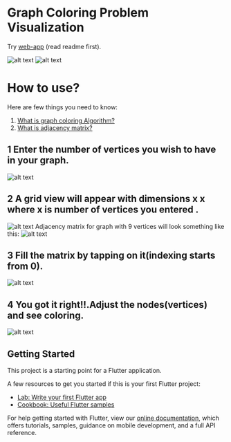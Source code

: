 # Graph Coloring Problem Visualization
Try  [web-app](https://utkarshshendge.github.io/#/) (read readme first).


![alt text](https://user-images.githubusercontent.com/57677520/107778845-934a1980-6d6a-11eb-9643-77ad52520bf7.png)
![alt text](https://user-images.githubusercontent.com/57677520/107778830-8f1dfc00-6d6a-11eb-8b67-660af5ec1a34.png)

 

# How to use?
Here are few things you need to know:
1. [What is graph coloring Algorithm?](https://www.geeksforgeeks.org/graph-coloring-applications/)
1. [What is adjacency matrix?](https://www.geeksforgeeks.org/graph-and-its-representations/)

## 1 Enter the number of vertices you wish to have in your graph.
![alt text](https://user-images.githubusercontent.com/57677520/107778845-934a1980-6d6a-11eb-9643-77ad52520bf7.png)

## 2 A grid view will appear with dimensions x x where x is number of vertices you entered .
![alt text](https://user-images.githubusercontent.com/57677520/107778845-934a1980-6d6a-11eb-9643-77ad52520bf7.png)
  Adjacency matrix for graph with 9 vertices will look something like this:
![alt text](https://user-images.githubusercontent.com/57677520/107778892-a1983580-6d6a-11eb-87db-7e1e7fe54fef.png)

## 3 Fill the matrix by tapping on it(indexing starts from 0).
![alt text](https://user-images.githubusercontent.com/57677520/107778884-9e04ae80-6d6a-11eb-871f-99e28892a595.png)

## 4 You got it right!!.Adjust the nodes(vertices) and see coloring.
![alt text](https://user-images.githubusercontent.com/57677520/107778830-8f1dfc00-6d6a-11eb-8b67-660af5ec1a34.png)

## Getting Started

This project is a starting point for a Flutter application.

A few resources to get you started if this is your first Flutter project:

- [Lab: Write your first Flutter app](https://flutter.dev/docs/get-started/codelab)
- [Cookbook: Useful Flutter samples](https://flutter.dev/docs/cookbook)

For help getting started with Flutter, view our
[online documentation](https://flutter.dev/docs), which offers tutorials,
samples, guidance on mobile development, and a full API reference.
